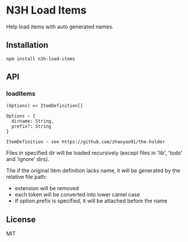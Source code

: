 # N3H Load Items

Help load items with auto generated names.

## Installation

```
npm install n3h-load-items
```

## API

### loadItems

```
(Options) => ItemDefinition[]

Options ~ {
  dirname: String,
  prefix?: String
}

ItemDefinition ~ see https://github.com/zhaoyao91/the-holder

```

Files in specified dir will be loaded recursively (except files in 'lib', 'todo' and 'ignore' dirs).

The if the original item definition lacks name, it will be generated by the relative file path:
- extension will be removed
- each token will be converted into lower camel case
- if option.prefix is specified, it will be attached before the name


## License

MIT